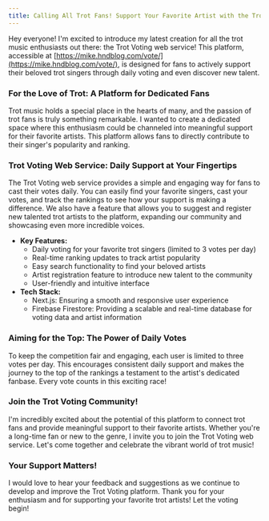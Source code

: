 ```yaml
---
title: Calling All Trot Fans! Support Your Favorite Artist with the Trot Voting Web Service!
---
```


Hey everyone! I'm excited to introduce my latest creation for all the trot music enthusiasts out there: the Trot Voting web service! This platform, accessible at [https://mike.hndblog.com/vote/](https://mike.hndblog.com/vote/), is designed for fans to actively support their beloved trot singers through daily voting and even discover new talent.

### For the Love of Trot: A Platform for Dedicated Fans

Trot music holds a special place in the hearts of many, and the passion of trot fans is truly something remarkable. I wanted to create a dedicated space where this enthusiasm could be channeled into meaningful support for their favorite artists. This platform allows fans to directly contribute to their singer's popularity and ranking.

### Trot Voting Web Service: Daily Support at Your Fingertips

The Trot Voting web service provides a simple and engaging way for fans to cast their votes daily. You can easily find your favorite singers, cast your votes, and track the rankings to see how your support is making a difference. We also have a feature that allows you to suggest and register new talented trot artists to the platform, expanding our community and showcasing even more incredible voices.

* **Key Features:**
    * Daily voting for your favorite trot singers (limited to 3 votes per day)
    * Real-time ranking updates to track artist popularity
    * Easy search functionality to find your beloved artists
    * Artist registration feature to introduce new talent to the community
    * User-friendly and intuitive interface
* **Tech Stack:**
    * Next.js: Ensuring a smooth and responsive user experience
    * Firebase Firestore: Providing a scalable and real-time database for voting data and artist information

### Aiming for the Top: The Power of Daily Votes

To keep the competition fair and engaging, each user is limited to three votes per day. This encourages consistent daily support and makes the journey to the top of the rankings a testament to the artist's dedicated fanbase. Every vote counts in this exciting race!

### Join the Trot Voting Community!

I'm incredibly excited about the potential of this platform to connect trot fans and provide meaningful support to their favorite artists. Whether you're a long-time fan or new to the genre, I invite you to join the Trot Voting web service. Let's come together and celebrate the vibrant world of trot music!

### Your Support Matters!

I would love to hear your feedback and suggestions as we continue to develop and improve the Trot Voting platform. Thank you for your enthusiasm and for supporting your favorite trot artists! Let the voting begin!